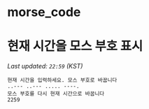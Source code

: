 # morse_code
# 현재 시간을 모스 부호 표시
<!-- MORSE_TIME_START -->
_Last updated: `22:59` (KST)_

```
현재 시간을 입력하세요. 모스 부호로 바꿉니다
..--- ..--- ..... ----.
모스 부호를 다시 현재 시간으로 바꿉니다
2259
```
<!-- MORSE_TIME_END -->
